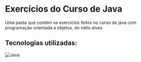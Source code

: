 # Exercícios do Curso de Java

Uma pasta que contém os exercícios feitos no curso de java com programação orientada a objetos, do nélio alves.

## Tecnologias utilizadas:

![Java](https://img.shields.io/badge/-Java-orange)
